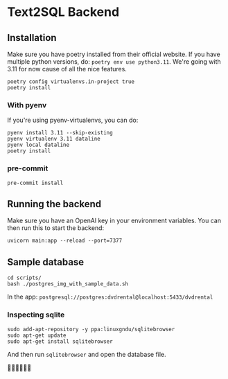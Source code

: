 # Text2SQL Backend

## Installation

Make sure you have poetry installed from their official website.
If you have multiple python versions, do: `poetry env use python3.11`.
We're going with 3.11 for now cause of all the nice features.

```
poetry config virtualenvs.in-project true
poetry install
```

### With pyenv

If you're using pyenv-virtualenvs, you can do:

```
pyenv install 3.11 --skip-existing
pyenv virtualenv 3.11 dataline
pyenv local dataline
poetry install
```

### pre-commit

```
pre-commit install
```

## Running the backend

Make sure you have an OpenAI key in your environment variables.
You can then run this to start the backend:

```
uvicorn main:app --reload --port=7377
```

## Sample database

```
cd scripts/
bash ./postgres_img_with_sample_data.sh
```
In the app: `postgresql://postgres:dvdrental@localhost:5433/dvdrental`

### Inspecting sqlite
```
sudo add-apt-repository -y ppa:linuxgndu/sqlitebrowser
sudo apt-get update
sudo apt-get install sqlitebrowser
```
And then run `sqlitebrowser` and open the database file.

🧑‍🍳🧑‍🍳🧑‍🍳
